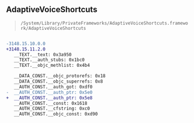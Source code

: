 ## AdaptiveVoiceShortcuts

> `/System/Library/PrivateFrameworks/AdaptiveVoiceShortcuts.framework/AdaptiveVoiceShortcuts`

```diff

-3148.15.10.0.0
+3148.15.11.2.0
   __TEXT.__text: 0x3a950
   __TEXT.__auth_stubs: 0x1bc0
   __TEXT.__objc_methlist: 0x4b4

   __DATA_CONST.__objc_protorefs: 0x18
   __DATA_CONST.__objc_superrefs: 0x8
   __AUTH_CONST.__auth_got: 0xdf0
-  __AUTH_CONST.__auth_ptr: 0x5e0
+  __AUTH_CONST.__auth_ptr: 0x5e8
   __AUTH_CONST.__const: 0x1618
   __AUTH_CONST.__cfstring: 0xc0
   __AUTH_CONST.__objc_const: 0xd90

```

